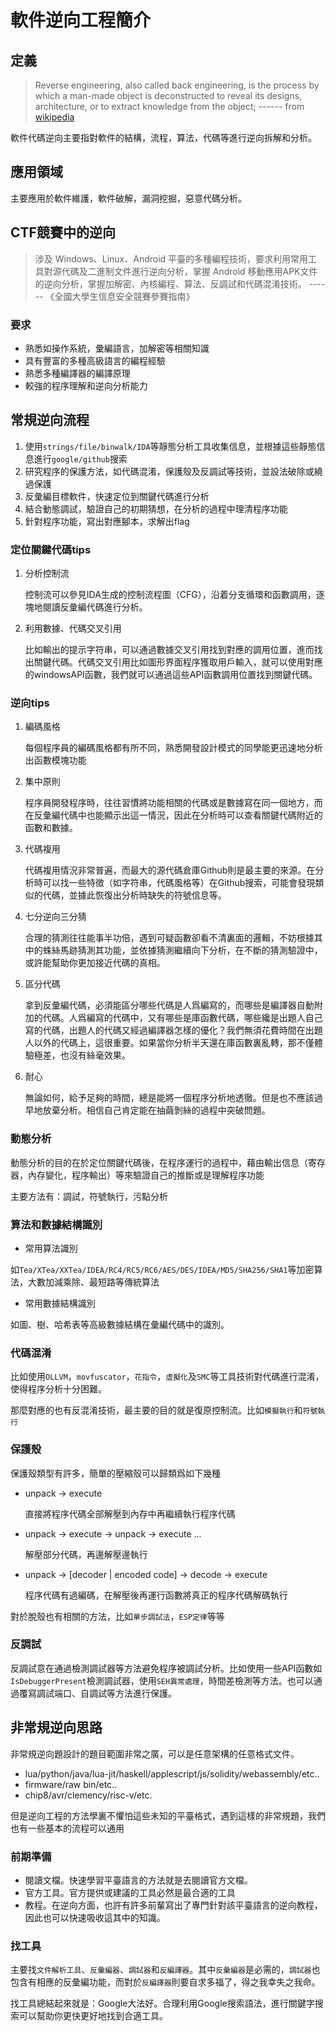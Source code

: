 # 軟件逆向工程簡介

## 定義

> Reverse engineering, also called back engineering, is the process by which a man-made object is deconstructed to reveal its designs, architecture, or to extract knowledge from the object;       ------  from [wikipedia](https://en.wikipedia.org/wiki/Reverse_engineering)

軟件代碼逆向主要指對軟件的結構，流程，算法，代碼等進行逆向拆解和分析。

## 應用領域

主要應用於軟件維護，軟件破解，漏洞挖掘，惡意代碼分析。

## CTF競賽中的逆向

> 涉及 Windows、Linux、Android 平臺的多種編程技術，要求利用常用工具對源代碼及二進制文件進行逆向分析，掌握 Android 移動應用APK文件的逆向分析，掌握加解密、內核編程、算法、反調試和代碼混淆技術。
> ------ 《全國大學生信息安全競賽參賽指南》

### 要求

-   熟悉如操作系統，彙編語言，加解密等相關知識
-   具有豐富的多種高級語言的編程經驗
-   熟悉多種編譯器的編譯原理
-   較強的程序理解和逆向分析能力

## 常規逆向流程

1.  使用`strings/file/binwalk/IDA`等靜態分析工具收集信息，並根據這些靜態信息進行`google/github`搜索
2.  研究程序的保護方法，如代碼混淆，保護殼及反調試等技術，並設法破除或繞過保護
3.  反彙編目標軟件，快速定位到關鍵代碼進行分析
4.  結合動態調試，驗證自己的初期猜想，在分析的過程中理清程序功能
5.  針對程序功能，寫出對應腳本，求解出flag

### 定位關鍵代碼tips

1. 分析控制流

    控制流可以參見IDA生成的控制流程圖（CFG），沿着分支循環和函數調用，逐塊地閱讀反彙編代碼進行分析。

2. 利用數據、代碼交叉引用

    比如輸出的提示字符串，可以通過數據交叉引用找到對應的調用位置，進而找出關鍵代碼。代碼交叉引用比如圖形界面程序獲取用戶輸入，就可以使用對應的windowsAPI函數，我們就可以通過這些API函數調用位置找到關鍵代碼。

### 逆向tips

1. 編碼風格

    每個程序員的編碼風格都有所不同，熟悉開發設計模式的同學能更迅速地分析出函數模塊功能

2. 集中原則

    程序員開發程序時，往往習慣將功能相關的代碼或是數據寫在同一個地方，而在反彙編代碼中也能顯示出這一情況，因此在分析時可以查看關鍵代碼附近的函數和數據。

3. 代碼複用

    代碼複用情況非常普遍，而最大的源代碼倉庫Github則是最主要的來源。在分析時可以找一些特徵（如字符串，代碼風格等）在Github搜索，可能會發現類似的代碼，並據此恢復出分析時缺失的符號信息等。

4. 七分逆向三分猜

    合理的猜測往往能事半功倍，遇到可疑函數卻看不清裏面的邏輯，不妨根據其中的蛛絲馬跡猜測其功能，並依據猜測繼續向下分析，在不斷的猜測驗證中，或許能幫助你更加接近代碼的真相。

5. 區分代碼

    拿到反彙編代碼，必須能區分哪些代碼是人爲編寫的，而哪些是編譯器自動附加的代碼。人爲編寫的代碼中，又有哪些是庫函數代碼，哪些纔是出題人自己寫的代碼，出題人的代碼又經過編譯器怎樣的優化？我們無須花費時間在出題人以外的代碼上，這很重要。如果當你分析半天還在庫函數裏亂轉，那不僅體驗極差，也沒有絲毫效果。

6. 耐心

    無論如何，給予足夠的時間，總是能將一個程序分析地透徹。但是也不應該過早地放棄分析。相信自己肯定能在抽繭剝絲的過程中突破問題。

### 動態分析

動態分析的目的在於定位關鍵代碼後，在程序運行的過程中，藉由輸出信息（寄存器，內存變化，程序輸出）等來驗證自己的推斷或是理解程序功能

主要方法有：調試，符號執行，污點分析

### 算法和數據結構識別

-   常用算法識別

如`Tea/XTea/XXTea/IDEA/RC4/RC5/RC6/AES/DES/IDEA/MD5/SHA256/SHA1`等加密算法，大數加減乘除、最短路等傳統算法

-   常用數據結構識別

如圖、樹、哈希表等高級數據結構在彙編代碼中的識別。


### 代碼混淆

比如使用`OLLVM`，`movfuscator`，`花指令`，`虛擬化`及`SMC`等工具技術對代碼進行混淆，使得程序分析十分困難。

那麼對應的也有反混淆技術，最主要的目的就是復原控制流。比如`模擬執行`和`符號執行`

### 保護殼

保護殼類型有許多，簡單的壓縮殼可以歸類爲如下幾種

-   unpack -> execute

    直接將程序代碼全部解壓到內存中再繼續執行程序代碼

-   unpack -> execute -> unpack -> execute ...

    解壓部分代碼，再邊解壓邊執行

-   unpack -> [decoder | encoded code] -> decode -> execute

    程序代碼有過編碼，在解壓後再運行函數將真正的程序代碼解碼執行

對於脫殼也有相關的方法，比如`單步調試法`，`ESP定律`等等

### 反調試

反調試意在通過檢測調試器等方法避免程序被調試分析。比如使用一些API函數如`IsDebuggerPresent`檢測調試器，使用`SEH異常處理`，時間差檢測等方法。也可以通過覆寫調試端口、自調試等方法進行保護。

## 非常規逆向思路

非常規逆向題設計的題目範圍非常之廣，可以是任意架構的任意格式文件。

-   lua/python/java/lua-jit/haskell/applescript/js/solidity/webassembly/etc..
-   firmware/raw bin/etc..
-   chip8/avr/clemency/risc-v/etc.

但是逆向工程的方法學裏不懼怕這些未知的平臺格式，遇到這樣的非常規題，我們也有一些基本的流程可以通用

### 前期準備

-   閱讀文檔。快速學習平臺語言的方法就是去閱讀官方文檔。
-   官方工具。官方提供或建議的工具必然是最合適的工具
-   教程。在逆向方面，也許有許多前輩寫出了專門針對該平臺語言的逆向教程，因此也可以快速吸收這其中的知識。

### 找工具

主要找`文件解析工具`、`反彙編器`、`調試器`和`反編譯器`。其中`反彙編器`是必需的，`調試器`也包含有相應的反彙編功能，而對於`反編譯器`則要自求多福了，得之我幸失之我命。

找工具總結起來就是：Google大法好。合理利用Google搜索語法，進行關鍵字搜索可以幫助你更快更好地找到合適工具。
